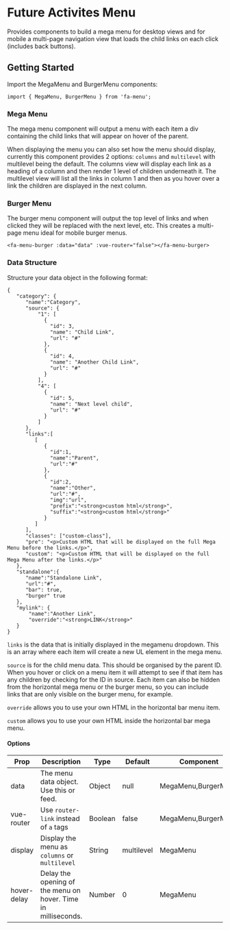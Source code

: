 # Future Activites Menu

Provides components to build a mega menu for desktop views and for mobile a multi-page navigation view that loads the child links on each click (includes back buttons).

## Getting Started

Import the MegaMenu and BurgerMenu components:

    import { MegaMenu, BurgerMenu } from 'fa-menu';
    
### Mega Menu

The mega menu component will output a menu with each item a div containing the child links that will appear on hover of the parent.

   <fa-menu-mega :data="data" display="multilevel" :vue-router="false"></fa-menu-mega>
    
When displaying the menu you can also set how the menu should display, currently this component provides 2 options: `columns` and `multilevel` with multilevel being the default.
The columns view will display each link as a heading of a column and then render 1 level of children underneath it.
The multilevel view will list all the links in column 1 and then as you hover over a link the children are displayed in the next column.
    
### Burger Menu

The burger menu component will output the top level of links and when clicked they will be replaced with the next level, etc.
This creates a multi-page menu ideal for mobile burger menus.

    <fa-menu-burger :data="data" :vue-router="false"></fa-menu-burger>
    
### Data Structure

Structure your data object in the following format:

    {
       "category": {
          "name":"Category",
          "source": {
              "1": [
                {
                  "id": 3,
                  "name": "Child Link",
                  "url": "#"
                },
                {
                  "id": 4,
                  "name": "Another Child Link",
                  "url": "#"
                }
              ],
              "4": [
                {
                  "id": 5,
                  "name": "Next level child",
                  "url": "#"
                }
              ]
          },
          "links":[
             [
                {
                  "id":1,
                  "name":"Parent",
                  "url":"#"
                },
                {
                  "id":2,
                  "name":"Other",
                  "url":"#",
                  "img":"url",
                  "prefix":"<strong>custom html</strong>",
                  "suffix":"<strong>custom html</strong>"
                }
             ]
          ],
          "classes": ["custom-class"],
          "pre": "<p>Custom HTML that will be displayed on the full Mega Menu before the links.</p>",
          "custom": "<p>Custom HTML that will be displayed on the full Mega Menu after the links.</p>"
       },
       "standalone":{
          "name":"Standalone Link",
          "url":"#",
          "bar": true,
          "burger" true
       },
       "mylink": {
           "name":"Another Link",
           "override":"<strong>LINK</strong>"
       }
    }
    
`links` is the data that is initially displayed in the megamenu dropdown. This is an array where each item will create a new UL element in the mega menu.

`source` is for the child menu data. This should be organised by the parent ID. When you hover or click on a menu item it will attempt to see if that item has any children by checking for the ID in source.
Each item can also be hidden from the horizontal mega menu or the burger menu, so you can include links that are only visible on the burger menu, for example.

`override` allows you to use your own HTML in the horizontal bar menu item.

`custom` allows you to use your own HTML inside the horizontal bar mega menu.

#### Options

| Prop | Description | Type | Default | Component |
|--|--|--|--|--|
| data | The menu data object. Use this or feed. | Object | null | MegaMenu,BurgerMenu |
| vue-router | Use `router-link` instead of `a` tags | Boolean | false | MegaMenu,BurgerMenu |
| display | Display the menu as `columns` or `multilevel` | String | multilevel | MegaMenu |
| hover-delay | Delay the opening of the menu on hover. Time in milliseconds. | Number | 0 | MegaMenu |